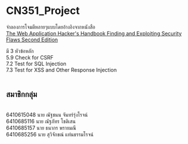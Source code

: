 ﻿# CN351_Project
จำลองการโจมตีหลายๆแบบโดยอ้างอิงจากหนังสือ<br /> [The Web Application Hacker's Handbook Finding and Exploiting Security Flaws Second Edition](https://edu.anarcho-copy.org/Against%20Security%20-%20Self%20Security/Dafydd%20Stuttard,%20Marcus%20Pinto%20-%20The%20web%20application%20hacker's%20handbook_%20finding%20and%20exploiting%20security%20flaws-Wiley%20(2011).pdf)<br />

มี 3 หัวข้อหลัก<br />
5.9 Check for CSRF<br />
7.2 Test for SQL Injection<br />
7.3 Test for XSS and Other Response Injection<br />
<br />
## สมาชิกกลุ่ม
<br />
6410615048 นาย ณัฐชนน จันทร์รุ่งโรจน์<br />
6410685116 นาย ณัฐภัทร โชติเสน<br />
6410685157 นาย ธนากร พรายมณี<br />
6410685256 นาย สุวิจักขณ์ แท่นธรรมโรจน์<br />
